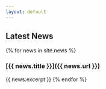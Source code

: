 ```yaml
---
layout: default
---
```

## Latest News
{% for news in site.news %}
### [{{ news.title }}]({{ news.url }})
{{ news.excerpt }}
{% endfor %}
